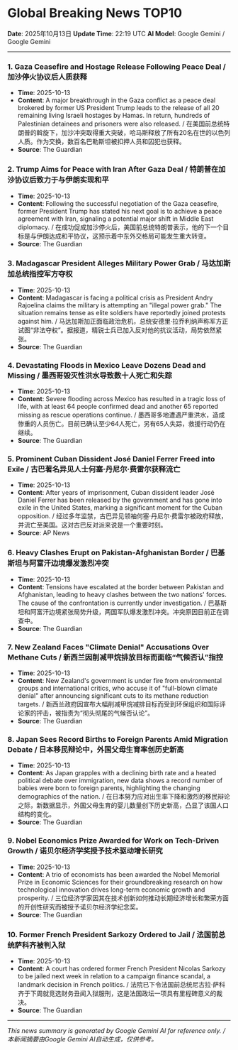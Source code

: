 # Global Breaking News TOP10

**Date**: 2025年10月13日
**Update Time**: 22:19 UTC
**AI Model**: Google Gemini / Google Gemini

---

### 1. **Gaza Ceasefire and Hostage Release Following Peace Deal** / **加沙停火协议后人质获释**
- **Time**: 2025-10-13
- **Content**: A major breakthrough in the Gaza conflict as a peace deal brokered by former US President Trump leads to the release of all 20 remaining living Israeli hostages by Hamas. In return, hundreds of Palestinian detainees and prisoners were also released. / 在美国前总统特朗普的斡旋下，加沙冲突取得重大突破，哈马斯释放了所有20名在世的以色列人质。作为交换，数百名巴勒斯坦被扣押人员和囚犯也获释。
- **Source**: The Guardian

### 2. **Trump Aims for Peace with Iran After Gaza Deal** / **特朗普在加沙协议后致力于与伊朗实现和平**
- **Time**: 2025-10-13
- **Content**: Following the successful negotiation of the Gaza ceasefire, former President Trump has stated his next goal is to achieve a peace agreement with Iran, signaling a potential major shift in Middle East diplomacy. / 在成功促成加沙停火后，美国前总统特朗普表示，他的下一个目标是与伊朗达成和平协议，这预示着中东外交格局可能发生重大转变。
- **Source**: The Guardian

### 3. **Madagascar President Alleges Military Power Grab** / **马达加斯加总统指控军方夺权**
- **Time**: 2025-10-13
- **Content**: Madagascar is facing a political crisis as President Andry Rajoelina claims the military is attempting an "illegal power grab." The situation remains tense as elite soldiers have reportedly joined protests against him. / 马达加斯加正面临政治危机，总统安德里·拉乔利纳声称军方正试图“非法夺权”。据报道，精锐士兵已加入反对他的抗议活动，局势依然紧张。
- **Source**: The Guardian

### 4. **Devastating Floods in Mexico Leave Dozens Dead and Missing** / **墨西哥毁灭性洪水导致数十人死亡和失踪**
- **Time**: 2025-10-13
- **Content**: Severe flooding across Mexico has resulted in a tragic loss of life, with at least 64 people confirmed dead and another 65 reported missing as rescue operations continue. / 墨西哥多地遭遇严重洪水，造成惨重的人员伤亡。目前已确认至少64人死亡，另有65人失踪，救援行动仍在继续。
- **Source**: The Guardian

### 5. **Prominent Cuban Dissident José Daniel Ferrer Freed into Exile** / **古巴著名异见人士何塞·丹尼尔·费雷尔获释流亡**
- **Time**: 2025-10-13
- **Content**: After years of imprisonment, Cuban dissident leader José Daniel Ferrer has been released by the government and has gone into exile in the United States, marking a significant moment for the Cuban opposition. / 经过多年监禁，古巴异见领袖何塞·丹尼尔·费雷尔被政府释放，并流亡至美国。这对古巴反对派来说是一个重要时刻。
- **Source**: AP News

### 6. **Heavy Clashes Erupt on Pakistan-Afghanistan Border** / **巴基斯坦与阿富汗边境爆发激烈冲突**
- **Time**: 2025-10-13
- **Content**: Tensions have escalated at the border between Pakistan and Afghanistan, leading to heavy clashes between the two nations' forces. The cause of the confrontation is currently under investigation. / 巴基斯坦和阿富汗边境紧张局势升级，两国军队爆发激烈冲突。冲突原因目前正在调查中。
- **Source**: The Guardian

### 7. **New Zealand Faces "Climate Denial" Accusations Over Methane Cuts** / **新西兰因削减甲烷排放目标而面临“气候否认”指控**
- **Time**: 2025-10-13
- **Content**: New Zealand's government is under fire from environmental groups and international critics, who accuse it of "full-blown climate denial" after announcing significant cuts to its methane reduction targets. / 新西兰政府因宣布大幅削减甲烷减排目标而受到环保组织和国际评论家的抨击，被指责为“彻头彻尾的气候否认论”。
- **Source**: The Guardian

### 8. **Japan Sees Record Births to Foreign Parents Amid Migration Debate** / **日本移民辩论中，外国父母生育率创历史新高**
- **Time**: 2025-10-13
- **Content**: As Japan grapples with a declining birth rate and a heated political debate over immigration, new data shows a record number of babies were born to foreign parents, highlighting the changing demographics of the nation. / 在日本努力应对出生率下降和激烈的移民辩论之际，新数据显示，外国父母生育的婴儿数量创下历史新高，凸显了该国人口结构的变化。
- **Source**: The Guardian

### 9. **Nobel Economics Prize Awarded for Work on Tech-Driven Growth** / **诺贝尔经济学奖授予技术驱动增长研究**
- **Time**: 2025-10-13
- **Content**: A trio of economists has been awarded the Nobel Memorial Prize in Economic Sciences for their groundbreaking research on how technological innovation drives long-term economic growth and prosperity. / 三位经济学家因其在技术创新如何推动长期经济增长和繁荣方面的开创性研究而被授予诺贝尔经济学纪念奖。
- **Source**: The Guardian

### 10. **Former French President Sarkozy Ordered to Jail** / **法国前总统萨科齐被判入狱**
- **Time**: 2025-10-13
- **Content**: A court has ordered former French President Nicolas Sarkozy to be jailed next week in relation to a campaign finance scandal, a landmark decision in French politics. / 法院已下令法国前总统尼古拉·萨科齐于下周就竞选财务丑闻入狱服刑，这是法国政坛一项具有里程碑意义的裁决。
- **Source**: The Guardian

---

*This news summary is generated by Google Gemini AI for reference only. / 本新闻摘要由Google Gemini AI自动生成，仅供参考。*
